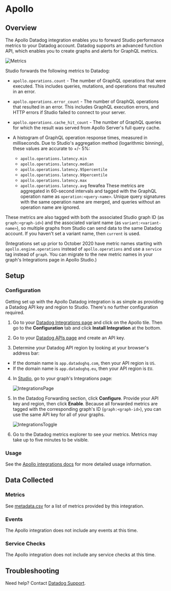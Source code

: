 # Apollo

## Overview

The Apollo Datadog integration enables you to forward Studio performance metrics to your Datadog account. Datadog supports an advanced function API, which enables you to create graphs and alerts for GraphQL metrics.

![Metrics][1]

Studio forwards the following metrics to Datadog:

- `apollo.operations.count` - The number of GraphQL operations that were executed. This includes queries, mutations, and operations that resulted in an error.
- `apollo.operations.error_count` - The number of GraphQL operations that resulted in an error. This includes GraphQL execution errors, and HTTP errors if Studio failed to connect to your server.
- `apollo.operations.cache_hit_count` - The number of GraphQL queries for which the result was served from Apollo Server's full query cache.
- A histogram of GraphQL operation response times, measured in milliseconds. Due to Studio's aggregation method (logarithmic binning), these values are accurate to +/- 5%:

  - `apollo.operations.latency.min`
  - `apollo.operations.latency.median`
  - `apollo.operations.latency.95percentile`
  - `apollo.operations.latency.99percentile`
  - `apollo.operations.latency.max`
  - `apollo.operations.latency.avg`
fewafea
These metrics are aggregated in 60-second intervals and tagged with the GraphQL operation name as `operation:<query-name>`. Unique query signatures with the same operation name are merged, and queries without an operation name are ignored.

These metrics are also tagged with both the associated Studio graph ID (as `graph:<graph-id>`) and the associated variant name (as `variant:<variant-name>`), so multiple graphs from Studio can send data to the same Datadog account. If you haven't set a variant name, then `current` is used.

(Integrations set up prior to October 2020 have metric names starting with `apollo.engine.operations` instead of `apollo.operations` and use a `service` tag instead of `graph`. You can migrate to the new metric names in your graph's Integrations page in Apollo Studio.)

## Setup

### Configuration

Getting set up with the Apollo Datadog integration is as simple as providing a Datadog API key and region to Studio. There's no further configuration required.

1. Go to your [Datadog Integrations page][2] and click on the Apollo tile. Then go to the **Configuration** tab and click **Install Integration** at the bottom.

2. Go to your [Datadog APIs page][3] and create an API key.

3. Determine your Datadog API region by looking at your browser's address bar:
- If the domain name is `app.datadoghq.com`, then your API region is `US`.
- If the domain name is `app.datadoghq.eu`, then your API region is `EU`.

4. In [Studio][4], go to your graph's Integrations page:

   ![IntegrationsPage][5]

5. In the Datadog Forwarding section, click **Configure**. Provide your API key and region, then click **Enable**. Because all forwarded metrics are tagged with the corresponding graph's ID (`graph:<graph-id>`), you can use the same API key for all of your graphs.

   ![IntegrationsToggle][6]

6. Go to the Datadog metrics explorer to see your metrics. Metrics may take up to five minutes to be visible.

### Usage

See the [Apollo integrations docs][7] for more detailed usage information.

## Data Collected

### Metrics

See [metadata.csv][8] for a list of metrics provided by this integration.

### Events

The Apollo integration does not include any events at this time.

### Service Checks

The Apollo integration does not include any service checks at this time.

## Troubleshooting

Need help? Contact [Datadog Support][9].


[1]: https://raw.githubusercontent.com/DataDog/integrations-extras/master/apollo/images/metrics.png
[2]: https://app.datadoghq.com/account/settings#integrations
[3]: https://app.datadoghq.com/organization-settings/api-keys
[4]: https://www.apollographql.com/docs/studio/org/graphs/#viewing-graph-information
[5]: https://raw.githubusercontent.com/DataDog/integrations-extras/master/apollo/images/settings-link.png
[6]: https://raw.githubusercontent.com/DataDog/integrations-extras/master/apollo/images/settings-toggle.png
[7]: https://www.apollographql.com/docs/studio/datadog-integration/
[8]: https://github.com/DataDog/integrations-extras/blob/master/apollo/metadata.csv
[9]: https://docs.datadoghq.com/help/
